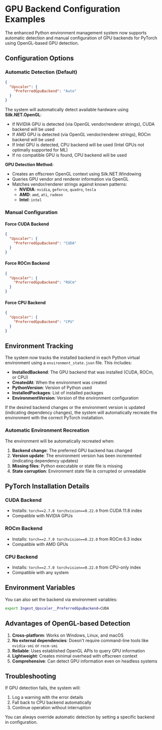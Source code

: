 # GPU Backend Configuration Examples

The enhanced Python environment management system now supports automatic detection and manual configuration of GPU backends for PyTorch using OpenGL-based GPU detection.

## Configuration Options

### Automatic Detection (Default)
```json
{
  "Upscaler": {
    "PreferredGpuBackend": "Auto"
  }
}
```

The system will automatically detect available hardware using **Silk.NET.OpenGL**:
- If NVIDIA GPU is detected (via OpenGL vendor/renderer strings), CUDA backend will be used
- If AMD GPU is detected (via OpenGL vendor/renderer strings), ROCm backend will be used  
- If Intel GPU is detected, CPU backend will be used (Intel GPUs not optimally supported for ML)
- If no compatible GPU is found, CPU backend will be used

**GPU Detection Method:**
- Creates an offscreen OpenGL context using Silk.NET.Windowing
- Queries GPU vendor and renderer information via OpenGL
- Matches vendor/renderer strings against known patterns:
  - **NVIDIA**: `nvidia`, `geforce`, `quadro`, `tesla`
  - **AMD**: `amd`, `ati`, `radeon` 
  - **Intel**: `intel`

### Manual Configuration

#### Force CUDA Backend
```json
{
  "Upscaler": {
    "PreferredGpuBackend": "CUDA"
  }
}
```

#### Force ROCm Backend
```json
{
  "Upscaler": {
    "PreferredGpuBackend": "ROCm"
  }
}
```

#### Force CPU Backend
```json
{
  "Upscaler": {
    "PreferredGpuBackend": "CPU"
  }
}
```

## Environment Tracking

The system now tracks the installed backend in each Python virtual environment using a `environment_state.json` file. This includes:

- **InstalledBackend**: The GPU backend that was installed (CUDA, ROCm, or CPU)
- **CreatedAt**: When the environment was created
- **PythonVersion**: Version of Python used
- **InstalledPackages**: List of installed packages
- **EnvironmentVersion**: Version of the environment configuration

If the desired backend changes or the environment version is updated (indicating dependency changes), the system will automatically recreate the environment with the correct PyTorch installation.

### Automatic Environment Recreation

The environment will be automatically recreated when:
1. **Backend change**: The preferred GPU backend has changed
2. **Version update**: The environment version has been incremented (indicating dependency updates)
3. **Missing files**: Python executable or state file is missing
4. **State corruption**: Environment state file is corrupted or unreadable

## PyTorch Installation Details

### CUDA Backend
- Installs: `torch==2.7.0 torchvision==0.22.0` from CUDA 11.8 index
- Compatible with NVIDIA GPUs

### ROCm Backend  
- Installs: `torch==2.7.0 torchvision==0.22.0` from ROCm 6.3 index
- Compatible with AMD GPUs

### CPU Backend
- Installs: `torch==2.7.0 torchvision==0.22.0` from CPU-only index
- Compatible with any system

## Environment Variables

You can also set the backend via environment variables:
```bash
export Ingest_Upscaler__PreferredGpuBackend=CUDA
```

## Advantages of OpenGL-based Detection

1. **Cross-platform**: Works on Windows, Linux, and macOS
2. **No external dependencies**: Doesn't require command-line tools like `nvidia-smi` or `rocm-smi`
3. **Reliable**: Uses established OpenGL APIs to query GPU information
4. **Lightweight**: Creates minimal overhead with offscreen context
5. **Comprehensive**: Can detect GPU information even on headless systems

## Troubleshooting

If GPU detection fails, the system will:
1. Log a warning with the error details
2. Fall back to CPU backend automatically
3. Continue operation without interruption

You can always override automatic detection by setting a specific backend in configuration.
